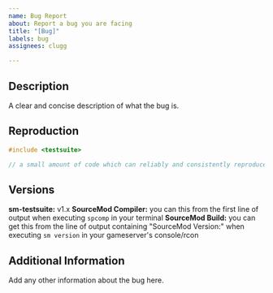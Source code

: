 ```yaml
---
name: Bug Report
about: Report a bug you are facing
title: "[Bug]"
labels: bug
assignees: clugg

---
```


## Description
A clear and concise description of what the bug is.

## Reproduction
```c
#include <testsuite>

// a small amount of code which can reliably and consistently reproduce the bug
```

## Versions
**sm-testsuite:** v1.x
**SourceMod Compiler:** you can this from the first line of output when executing `spcomp` in your terminal
**SourceMod Build:** you can get this from the line of output containing "SourceMod Version:" when executing `sm version` in your gameserver's console/rcon

## Additional Information
Add any other information about the bug here.
